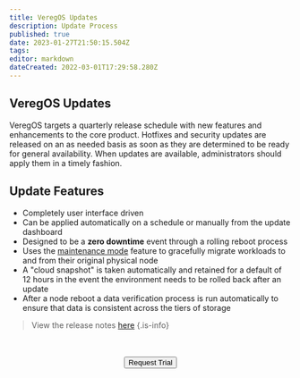 ```yaml
---
title: VeregOS Updates
description: Update Process
published: true
date: 2023-01-27T21:50:15.504Z
tags: 
editor: markdown
dateCreated: 2022-03-01T17:29:58.280Z
---
```


## VeregOS Updates
VeregOS targets a quarterly release schedule with new features and enhancements to the core product. Hotfixes and security updates are released on an as needed basis as soon as they are determined to be ready for general availability. When updates are available, administrators should apply them in a timely fashion.

## Update Features

- Completely user interface driven
- Can be applied automatically on a schedule or manually from the update dashboard
- Designed to be a **zero downtime** event through a rolling reboot process
- Uses the [maintenance mode](/docs/public/maintenance) feature to gracefully migrate workloads to and from their original physical node
- A "cloud snapshot" is taken automatically and retained for a default of 12 hours in the event the environment needs to be rolled back after an update
- After a node reboot a data verification process is run automatically to ensure that data is consistent across the tiers of storage
> View the release notes [here](/docs/public/release-notes)
{.is-info}

<br>
<br>
<div style="text-align:center; margin-bottom:5px">
  <a href="https://www.verge.io/test-drive#Demo-Section"><button class="button-cta">Request Trial</button></a>
</div>